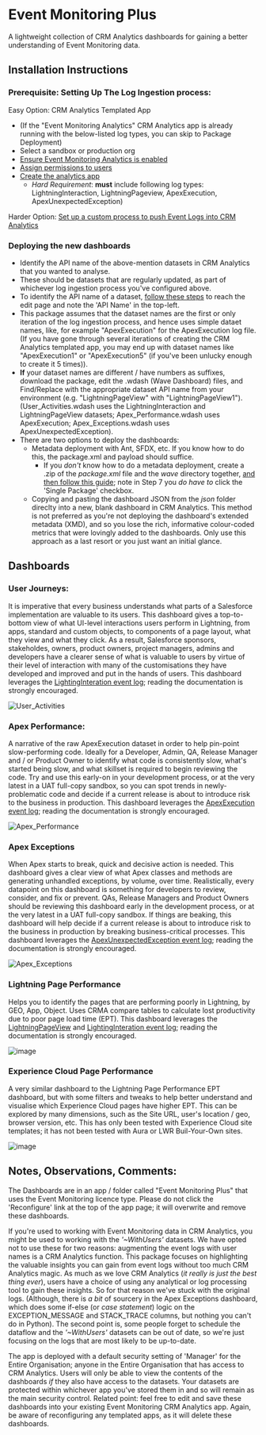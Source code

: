 # Event Monitoring Plus
A lightweight collection of CRM Analytics dashboards for gaining a better understanding of Event Monitoring data.

## Installation Instructions

### Prerequisite: Setting Up The Log Ingestion process:

Easy Option: CRM Analytics Templated App

* (If the "Event Monitoring Analytics" CRM Analytics app is already running with the below-listed log types, you can skip to Package Deployment)
* Select a sandbox or production org
* [Ensure Event Monitoring Analytics is enabled](https://help.salesforce.com/s/articleView?id=sf.bi_app_event_monitor_enable_select_PSL.htm&type=5)
* [Assign permissions to users](https://help.salesforce.com/s/articleView?id=bi_app_event_monitor_create_permsets.htm&type=5&language=en_US)
* [Create the analytics app](https://help.salesforce.com/s/articleView?language=en_US&type=5&id=sf.bi_app_admin_wave_create.htm)
    * *Hard Requirement*: **must** include following log types:  LightningInteraction, LightningPageview, ApexExecution, ApexUnexpectedException)

Harder Option: [Set up a custom process to push Event Logs into CRM Analytics](https://www.salesforcehacker.com/2015/01/simple-script-for-loading-event.html)

### Deploying the new dashboards

* Identify the API name of the above-mention datasets in CRM Analytics that you wanted to analyse.
* These should be datasets that are regularly updated, as part of whichever log ingestion process you've configured above.
* To identify the API name of a dataset, [follow these steps](https://help.salesforce.com/s/articleView?id=sf.bi_dataset_edit.htm&type=5) to reach the edit page and note the 'API Name' in the top-left.
* This package assumes that the dataset names are the first or only iteration of the log ingestion process, and hence uses simple dataet names, like, for example "ApexExecution" for the ApexExecution log file. (If you have gone through several iterations of creating the CRM Analytics templated app, you may end up with dataset names like "ApexExecution1" or "ApexExecution5" (if you've been unlucky enough to create it 5 times)).
* **If** your dataset names are different / have numbers as suffixes, download the package, edit the .wdash (Wave Dashboard) files, and Find/Replace with the appropriate dataset API name from your environment (e.g. "LightningPageView" with "LightningPageView1"). (User_Activities.wdash uses the LightningInteraction and LightningPageView datasets; Apex_Performance.wdash uses ApexExecution; Apex_Exceptions.wdash uses ApexUnexpectedException).
* There are two options to deploy the dashboards:
  - Metadata deployment with Ant, SFDX, etc. If you know how to do this, the package.xml and payload should suffice.
    - If you *don't* know how to do a metadata deployment, create a .zip of the *package.xml* file and the *wave* directory together, [and then follow this guide](https://help.salesforce.com/s/articleView?id=000315117&type=1); note in Step 7 you *do have to* click the 'Single Package' checkbox.
  - Copying and pasting the dashboard JSON from the *json* folder direclty into a new, blank dashboard in CRM Analytics. This method is not preferred as you're not deploying the dashboard's extended metadata (XMD), and so you lose the rich, informative colour-coded metrics that were lovingly added to the dashboards. Only use this approach as a last resort or you just want an initial glance.


## Dashboards

### User Journeys:
It is imperative that every business understands what parts of a Salesforce implementation are valuable to its users.  This dashboard gives a top-to-bottom view of what UI-level interactions users perform in Lightning, from apps, standard and custom objects, to components of a page layout, what they view and what they click. As a result, Salesforce sponsors, stakeholdes, owners, product owners, project managers, admins and developers have a clearer sense of what is valuable to users by virtue of their level of interaction with many of the customisations they have developed and improved and put in the hands of users.
This dashboard leverages the [LightingInteration event log](https://developer.salesforce.com/docs/atlas.en-us.api.meta/api/sforce_api_objects_eventlogfile_lightninginteraction.htm); reading the documentation is strongly encouraged.

![User_Activities](https://user-images.githubusercontent.com/20658634/147172567-c1ff9dee-c955-4429-a163-c104363f9c8d.png)

### Apex Performance:
A narrative of the raw ApexExecution dataset in order to help pin-point slow-performing code. Ideally for a Developer, Admin, QA, Release Manager and / or Product Owner to identify what code is consistently slow, what's started being slow, and what skillset is required to begin reviewing the code. Try and use this early-on in your development process, or at the very latest in a UAT full-copy sandbox, so you can spot trends in newly-problematic code and decide if a current release is about to introduce risk to the business in production.
This dashboard leverages the [ApexExecution event log](https://developer.salesforce.com/docs/atlas.en-us.api.meta/api/sforce_api_objects_eventlogfile_apexexecution.htm); reading the documentation is strongly encouraged.

![Apex_Performance](https://user-images.githubusercontent.com/20658634/147172579-f79cc601-23c6-4e1e-83bd-4b352a377aed.png)

### Apex Exceptions
When Apex starts to break, quick and decisive action is needed. This dashboard gives a clear view of what Apex classes and methods are generating unhandled exceptions, by volume, over time. Realistically, every datapoint on this dashboard is something for developers to review, consider, and fix or prevent. QAs, Release Managers and Product Owners should be reviewing this dashboard early in the development process, or at the very latest in a UAT full-copy sandbox. If things are beaking, this dashboard will help decide if a current release is about to introduce risk to the business in production by breaking business-critical processes.
This dashboard leverages the [ApexUnexpectedException event log](https://developer.salesforce.com/docs/atlas.en-us.api.meta/api/sforce_api_objects_eventlogfile_apexunexpectedexception.htm); reading the documentation is strongly encouraged.

![Apex_Exceptions](https://user-images.githubusercontent.com/20658634/147174402-a45c0868-872e-45d2-97bc-495a3359c994.png)

### Lightning Page Performance
Helps you to identify the pages that are performing poorly in Lightning, by GEO, App, Object. Uses CRMA compare tables to calculate lost productivity due to poor page load time (EPT).
This dashboard leverages the [LightningPageView](https://developer.salesforce.com/docs/atlas.en-us.api.meta/api/sforce_api_objects_eventlogfile_lightningpageview.htm) and [LightingInteration event log](https://developer.salesforce.com/docs/atlas.en-us.api.meta/api/sforce_api_objects_eventlogfile_lightninginteraction.htm); reading the documentation is strongly encouraged.

![image](https://user-images.githubusercontent.com/20658634/157493917-9955c525-0332-4c2a-8b67-0caea2508815.png)

### Experience Cloud Page Performance
A very similar dashboard to the Lightning Page Performance EPT dashboard, but with some filters and tweaks to help better understand and visualise which Experience Cloud pages have higher EPT.  This can be explored by many dimensions, such as the Site URL, user's location / geo, browser version, etc.  This has only been tested with Experience Cloud site templates; it has not been tested with Aura or LWR Buil-Your-Own sites.

![image](https://user-images.githubusercontent.com/20658634/191331061-3a32f043-bf29-423c-8852-dcb3d8f24ab1.png)

## Notes, Observations, Comments:

The Dashboards are in an app / folder called "Event Monitoring Plus" that uses the Event Monitoring licence type. Please do not click the 'Reconfigure' link at the top of the app page; it will overwrite and remove these dashboards.

If you're used to working with Event Monitoring data in CRM Analytics, you might be used to working with the *'~WithUsers'* datasets. We have opted not to use these for two reasons: augmenting the event logs with user names is a CRM Analytics function. This package focuses on highlighting the valuable insights you can gain from event logs without too much CRM Analytics magic. As much as we love CRM Analytics (*it really is just the best thing ever*), users have a choice of using any analytical or log processing tool to gain these insights. So for that reason we've stuck with the original logs. (Although, there is *a bit* of sourcery in the Apex Exceptions dashboard, which does some if-else (or *case statement*) logic on the EXCEPTION_MESSAGE and STACK_TRACE columns, but nothing you can't do in Python). The second point is, some people forget to schedule the dataflow and the *'~WithUsers'* datasets can be out of date, so we're just focusing on the logs that are most likely to be up-to-date.

The app is deployed with a default security setting of 'Manager' for the Entire Organisation; anyone in the Entire Organisation that has access to CRM Analytics. Users will only be able to view the contents of the dashboards *if* they also have access to the datasets. Your datasets are protected within whichever app you've stored them in and so will remain as the main security control.
Related point: feel free to edit and save these dashboards into your existing Event Monitoring CRM Analytics app. Again, be aware of reconfiguring any templated apps, as it will delete these dashboards.
